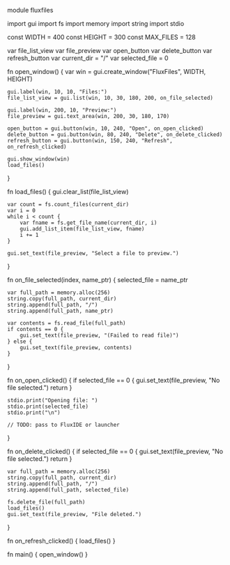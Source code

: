 module fluxfiles

import gui
import fs
import memory
import string
import stdio

const WIDTH = 400
const HEIGHT = 300
const MAX_FILES = 128

var file_list_view
var file_preview
var open_button
var delete_button
var refresh_button
var current_dir = "/"
var selected_file = 0

fn open_window() {
    var win = gui.create_window("FluxFiles", WIDTH, HEIGHT)

    gui.label(win, 10, 10, "Files:")
    file_list_view = gui.list(win, 10, 30, 180, 200, on_file_selected)

    gui.label(win, 200, 10, "Preview:")
    file_preview = gui.text_area(win, 200, 30, 180, 170)

    open_button = gui.button(win, 10, 240, "Open", on_open_clicked)
    delete_button = gui.button(win, 80, 240, "Delete", on_delete_clicked)
    refresh_button = gui.button(win, 150, 240, "Refresh", on_refresh_clicked)

    gui.show_window(win)
    load_files()
}

fn load_files() {
    gui.clear_list(file_list_view)

    var count = fs.count_files(current_dir)
    var i = 0
    while i < count {
        var fname = fs.get_file_name(current_dir, i)
        gui.add_list_item(file_list_view, fname)
        i += 1
    }

    gui.set_text(file_preview, "Select a file to preview.")
}

fn on_file_selected(index, name_ptr) {
    selected_file = name_ptr

    var full_path = memory.alloc(256)
    string.copy(full_path, current_dir)
    string.append(full_path, "/")
    string.append(full_path, name_ptr)

    var contents = fs.read_file(full_path)
    if contents == 0 {
        gui.set_text(file_preview, "(Failed to read file)")
    } else {
        gui.set_text(file_preview, contents)
    }
}

fn on_open_clicked() {
    if selected_file == 0 {
        gui.set_text(file_preview, "No file selected.")
        return
    }

    stdio.print("Opening file: ")
    stdio.print(selected_file)
    stdio.print("\n")

    // TODO: pass to FluxIDE or launcher
}

fn on_delete_clicked() {
    if selected_file == 0 {
        gui.set_text(file_preview, "No file selected.")
        return
    }

    var full_path = memory.alloc(256)
    string.copy(full_path, current_dir)
    string.append(full_path, "/")
    string.append(full_path, selected_file)

    fs.delete_file(full_path)
    load_files()
    gui.set_text(file_preview, "File deleted.")
}

fn on_refresh_clicked() {
    load_files()
}

fn main() {
    open_window()
}
